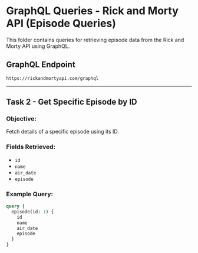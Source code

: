 # GraphQL Queries - Rick and Morty API (Episode Queries)

This folder contains queries for retrieving episode data from the Rick and Morty API using GraphQL.

## GraphQL Endpoint
`https://rickandmortyapi.com/graphql`

---

## Task 2 - Get Specific Episode by ID

### Objective:
Fetch details of a specific episode using its ID.

### Fields Retrieved:
- `id`
- `name`
- `air_date`
- `episode`

### Example Query:
```graphql
query {
  episode(id: 1) {
    id
    name
    air_date
    episode
  }
}
